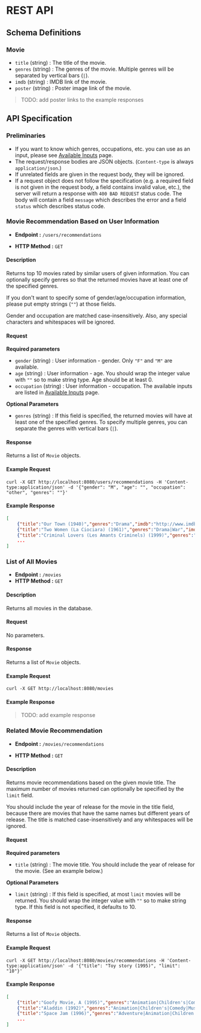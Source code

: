 # REST API

## Schema Definitions

### Movie

- `title` (string) : The title of the movie.
- `genres` (string) : The genres of the movie. Multiple genres will be separated by vertical bars (`|`).
- `imdb` (string) : IMDB link of the movie.
- `poster` (string) : Poster image link of the movie.

> TODO: add poster links to the example responses

## API Specification

### Preliminaries

- If you want to know which genres, occupations, etc. you can use as an input,
  please see [Available Inputs](available-inputs.md) page.
- The request/response bodies are JSON objects. (`Content-type` is always `application/json`.)
- If unrelated fields are given in the request body, they will be ignored.
- If a request object does not follow the specification (e.g. a required field is not given in the request body, a field contains invalid value, etc.), the server will return a response with `400 BAD REQUEST` status code. The body will contain a field `message` which describes the error and a field `status` which describes status code.

### Movie Recommendation Based on User Information

- **Endpoint :** `/users/recommendations`

- **HTTP Method :** `GET`

#### Description

Returns top 10 movies rated by similar users of given information. You can optionally specify genres so that the returned movies have at least one of the specified genres.

If you don't want to specify some of gender/age/occupation information, please put empty strings (`""`) at those fields.

Gender and occupation are matched case-insensitively. Also, any special characters and whitespaces will be ignored.

#### Request

**Required parameters**

- `gender` (string) : User information - gender. Only `"F"` and `"M"` are available.
- `age` (string) : User information - age. You should wrap the integer value with `""` so to make string type. Age should be at least 0.
- `occupation` (string) : User information - occupation. The available inputs are listed in [Available Inputs](available-inputs.md) page.

**Optional Parameters**

- `genres` (string) : If this field is specified, the returned movies will have at least one of the specified genres. To specify multiple genres, you can separate the genres with vertical bars (`|`).

#### Response

Returns a list of `Movie` objects.

#### Example Request

```shell
curl -X GET http://localhost:8080/users/recommendations -H 'Content-type:application/json' -d '{"gender": "M", "age": "", "occupation": "other", "genres": ""}'
```

#### Example Response

```json
[
    {"title":"Our Town (1940)","genres":"Drama","imdb":"http://www.imdb.com/title/tt0032881"},
    {"title":"Two Women (La Ciociara) (1961)","genres":"Drama|War","imdb":"http://www.imdb.com/title/tt0054749"},
    {"title":"Criminal Lovers (Les Amants Criminels) (1999)","genres":"Drama|Romance","imdb":"http://www.imdb.com/title/tt0205735"},
    ...
]
```

### List of All Movies

- **Endpoint :** `/movies`
- **HTTP Method :** `GET`

#### Description

Returns all movies in the database.

#### Request

No parameters.

#### Response

Returns a list of `Movie` objects.

#### Example Request

```shell
curl -X GET http://localhost:8080/movies
```

#### Example Response

> TODO: add example response

### Related Movie Recommendation

- **Endpoint :** `/movies/recommendations`

- **HTTP Method :** `GET`

#### Description

Returns movie recommendations based on the given movie title. The maximum number of movies returned can optionally be specified by the `limit` field.

You should include the year of release for the movie in the title field, because there are movies that have the same names but different years of release. The title is matched case-insensitively and any whitespaces will be ignored.

#### Request

**Required parameters**

- `title` (string) : The movie title. You should include the year of release for the movie. (See an example below.)

**Optional Parameters**

- `limit` (string) : If this field is specified, at most `limit` movies will be returned. You should wrap the integer value with `""` so to make string type. If this field is not specified, it defaults to 10.

#### Response

Returns a list of `Movie` objects.

#### Example Request

```shell
curl -X GET http://localhost:8080/movies/recommendations -H 'Content-type:application/json' -d '{"title": "Toy story (1995)", "limit": "10"}'
```

#### Example Response

```json
[
    {"title":"Goofy Movie, A (1995)","genres":"Animation|Children's|Comedy|Romance","imdb":"http://www.imdb.com/title/tt0113198"},
    {"title":"Aladdin (1992)","genres":"Animation|Children's|Comedy|Musical","imdb":"http://www.imdb.com/title/tt0827990"},
    {"title":"Space Jam (1996)","genres":"Adventure|Animation|Children's|Comedy|Fantasy","imdb":"http://www.imdb.com/title/tt0117705"},
    ...
]
```
